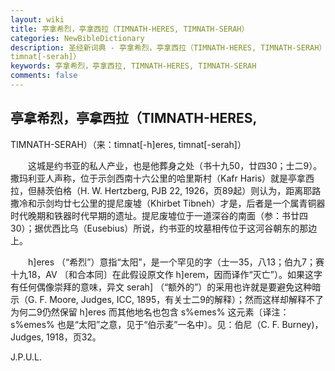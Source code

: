 ```yaml
---
layout: wiki
title: 亭拿希烈，亭拿西拉（TIMNATH-HERES, TIMNATH-SERAH）
categories: NewBibleDictionary
description: 圣经新词典 - 亭拿希烈，亭拿西拉（TIMNATH-HERES, TIMNATH-SERAH）（来：timnat[-h]eres,
timnat[-serah]）
keywords: 亭拿希烈，亭拿西拉, TIMNATH-HERES, TIMNATH-SERAH
comments: false
---
```


## 亭拿希烈，亭拿西拉（TIMNATH-HERES,

TIMNATH-SERAH）（来：timnat[-h]eres, timnat[-serah]）

　　这城是约书亚的私人产业，也是他葬身之处（书十九50，廿四30；士二9）。撒玛利亚人声称，位于示剑西南十六公里的哈里斯村（Kafr Haris）就是亭拿西拉，但赫茨伯格（H. W. Hertzberg, PJB 22, 1926，页89起）则认为，距离耶路撒冷和示剑均廿七公里的提尼废墟（Khirbet Tibneh）才是，后者是一个属青铜器时代晚期和铁器时代早期的遗址。提尼废墟位于一道深谷的南面（参：书廿四30）；据优西比乌（Eusebius）所说，约书亚的坟墓相传位于这河谷朝东的那边上。

　　h]eres （“希烈”）意指“太阳”，是一个罕见的字（士一35，八13；伯九7；赛十九18，AV 〔和合本同〕在此假设原文作 h]erem，因而译作“灭亡”）。如果这字有任何偶像崇拜的意味，异文 serah] （“额外的”）的采用也许就是要避免这种暗示（G. F. Moore, Judges, ICC, 1895，有关士二9的解释）；然而这样却解释不了为何二9仍然保留 h]eres 而其他地名也包含 s%emes% 这元素〔译注：s%emes% 也是“太阳”之意，见于“伯示麦”一名中〕。见：伯尼（C. F. Burney)，Judges, 1918，页32。

J.P.U.L.








